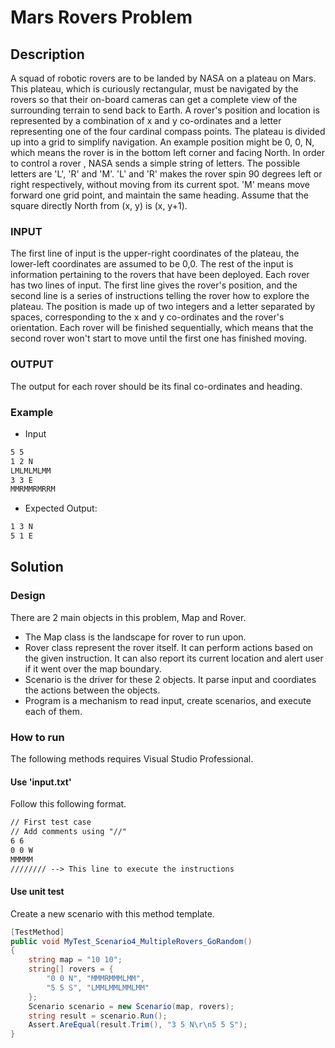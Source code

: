 # Mars Rovers Problem

## Description

A squad of robotic rovers are to be landed by NASA on a plateau on Mars.
This plateau, which is curiously rectangular, must be navigated by the
rovers so that their on-board cameras can get a complete view of the
surrounding terrain to send back to Earth.
A rover's position and location is represented by a combination of x and y
co-ordinates and a letter representing one of the four cardinal compass
points. The plateau is divided up into a grid to simplify navigation. An
example position might be 0, 0, N, which means the rover is in the bottom
left corner and facing North.
In order to control a rover , NASA sends a simple string of letters. The
possible letters are 'L', 'R' and 'M'. 'L' and 'R' makes the rover spin 90
degrees left or right respectively, without moving from its current spot.
'M' means move forward one grid point, and maintain the same heading.
Assume that the square directly North from (x, y) is (x, y+1).

### INPUT

The first line of input is the upper-right coordinates of the plateau, the
lower-left coordinates are assumed to be 0,0.
The rest of the input is information pertaining to the rovers that have
been deployed. Each rover has two lines of input. The first line gives the
rover's position, and the second line is a series of instructions telling
the rover how to explore the plateau.
The position is made up of two integers and a letter separated by spaces,
corresponding to the x and y co-ordinates and the rover's orientation.
Each rover will be finished sequentially, which means that the second rover
won't start to move until the first one has finished moving.

### OUTPUT

The output for each rover should be its final co-ordinates and heading.

### Example

- Input

```bash
5 5
1 2 N
LMLMLMLMM
3 3 E
MMRMMRMRRM
```

- Expected Output:

```bash
1 3 N
5 1 E
```

## Solution

### Design

There are 2 main objects in this problem, Map and Rover.

- The Map class is the landscape for rover to run upon.
- Rover class represent the rover itself. It can perform actions based on the given instruction. It can also report its current location and alert user if it went over the map boundary.
- Scenario is the driver for these 2 objects. It parse input and coordiates the actions between the objects.
- Program is a mechanism to read input, create scenarios, and execute each of them.

### How to run

The following methods requires Visual Studio Professional.

#### Use 'input.txt'

Follow this following format.

```txt
// First test case
// Add comments using "//"
6 6
0 0 W
MMMMM
//////// --> This line to execute the instructions
```

#### Use unit test

Create a new scenario with this method template.

```c#
[TestMethod]
public void MyTest_Scenario4_MultipleRovers_GoRandom()
{
    string map = "10 10";
    string[] rovers = {
        "0 0 N", "MMMRMMMLMM",
        "5 5 S", "LMMLMMLMMLMM"
    };
    Scenario scenario = new Scenario(map, rovers);
    string result = scenario.Run();
    Assert.AreEqual(result.Trim(), "3 5 N\r\n5 5 S");
}
```
